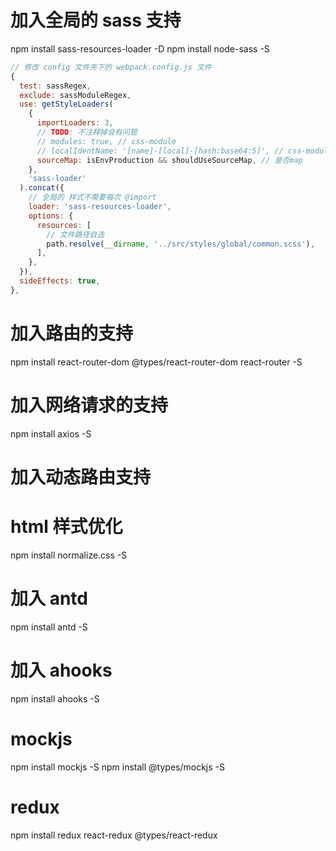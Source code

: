 # 加入全局的 sass 支持

npm install sass-resources-loader -D
npm install node-sass -S

```js
// 修改 config 文件夾下的 webpack.config.js 文件
{
  test: sassRegex,
  exclude: sassModuleRegex,
  use: getStyleLoaders(
    {
      importLoaders: 3,
      // TODO: 不注释掉会有问题
      // modules: true, // css-module
      // localIdentName: '[name]-[local]-[hash:base64:5]', // css-module hash
      sourceMap: isEnvProduction && shouldUseSourceMap, // 是否map
    },
    'sass-loader'
  ).concat({
    // 全局的 样式不需要每次 @import
    loader: 'sass-resources-loader',
    options: {
      resources: [
        // 文件路径自选
        path.resolve(__dirname, '../src/styles/global/common.scss'),
      ],
    },
  }),
  sideEffects: true,
},
```

# 加入路由的支持

npm install react-router-dom @types/react-router-dom react-router -S

# 加入网络请求的支持

npm install axios -S

# 加入动态路由支持

# html 样式优化

npm install normalize.css -S

# 加入 antd

npm install antd -S

# 加入 ahooks

npm install ahooks -S

# mockjs

npm install mockjs -S
npm install @types/mockjs -S

# redux

npm install redux react-redux @types/react-redux

